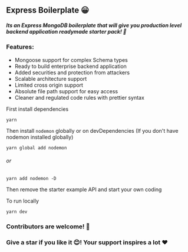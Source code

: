 ## Express Boilerplate 😀

##### Its an Express MongoDB boilerplate that will give you production level backend application readymade starter pack! 🤩

### Features:

- Mongoose support for complex Schema types
- Ready to build enterprise backend application
- Added securities and protection from attackers
- Scalable architecture support
- Limited cross origin support
- Absolute file path support for easy access
- Cleaner and regulated code rules with prettier syntax

First install dependencies

```
yarn
```

Then install `nodemon` globally or on devDependencies (If you don't have nodemon installed globally)

```
yarn global add nodemon
```

###### or

```
yarn add nodemon -D
```

Then remove the starter example API and start your own coding

To run locally

```
yarn dev
```

### Contributors are welcome! 🤗

### Give a star if you like it 😊! Your support inspires a lot ❤
